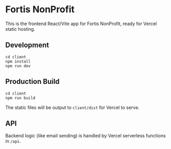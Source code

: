 # Fortis NonProfit

This is the frontend React/Vite app for Fortis NonProfit, ready for Vercel static hosting.

## Development

```
cd client
npm install
npm run dev
```

## Production Build

```
cd client
npm run build
```

The static files will be output to `client/dist` for Vercel to serve.

## API

Backend logic (like email sending) is handled by Vercel serverless functions in `/api`.
